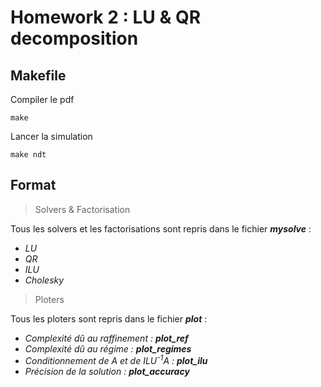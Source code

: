 Homework 2 : LU & QR decomposition
=========
Makefile
--------

Compiler le pdf
```shell
make
```

Lancer la simulation
```shell
make ndt
```

Format
------

> Solvers & Factorisation

Tous les solvers et les factorisations sont repris dans le fichier ***mysolve*** :

- *LU*
- *QR*
- *ILU*
- *Cholesky*

> Ploters

Tous les ploters sont repris dans le fichier ***plot*** :

- *Complexité dû au raffinement : **plot_ref***
- *Complexité dû au régime : **plot_regimes***
- *Conditionnement de A et de ILU<sup>-1</sup>A : **plot_ilu***
- *Précision de la solution : **plot_accuracy***
